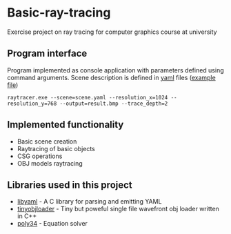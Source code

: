 # Basic-ray-tracing
Exercise project on ray tracing for computer graphics course at university

## Program interface
Program implemented as console application with parameters defined using command arguments. Scene description is defined in [yaml](http://yaml.org) files ([example file](https://github.com/hmpbmp/Basic-ray-tracing/blob/master/example.yaml))
```
raytracer.exe --scene=scene.yaml --resolution_x=1024 --resolution_y=768 --output=result.bmp --trace_depth=2
```

## Implemented functionality
* Basic scene creation
* Raytracing of basic objects
* CSG operations
* OBJ models raytracing


## Libraries used in this project
* [libyaml](https://github.com/yaml/libyaml) - A C library for parsing and emitting YAML 
* [tinyobjloader](https://github.com/syoyo/tinyobjloader) - Tiny but poweful single file wavefront obj loader written in C++
* [poly34](http://math.ivanovo.ac.ru/dalgebra/Khashin/poly/index_r.html) - Equation solver
